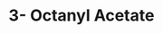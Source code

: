 ---
name: 3- Octanyl Acetate
title: 3- Octanyl Acetate
details:
  - detail:
      key: "Usage/Application"
      value: "Fragrance, Flavour, Pharma"
  - detail:
      key: "Packaging Size"
      value: "5,25,200 Kg"
  - detail:
      key: "Brand"
      value: "Natural Aroma"
  - detail:
      key: "Packaging Type"
      value: "Can, Barrel"
  - detail:
      key: "Physical State"
      value: "Liquid"
  - detail:
      key: "CAS Number"
      value: "4864-61-3"
  - detail:
      key: "Color"
      value: "Transparent"
  - detail:
      key: "Molecular Formula"
      value: "C10H20O2"
  - detail:
      key: "Boiling Point"
      value: "187 deg C"
showOnHome: false
thumbnail: https://5.imimg.com/data5/SELLER/Default/2021/12/JT/FI/JL/3823480/3-octanyl-acetate-500x500.jpg
productImages:
  - ""
category: aroma chemicals
---